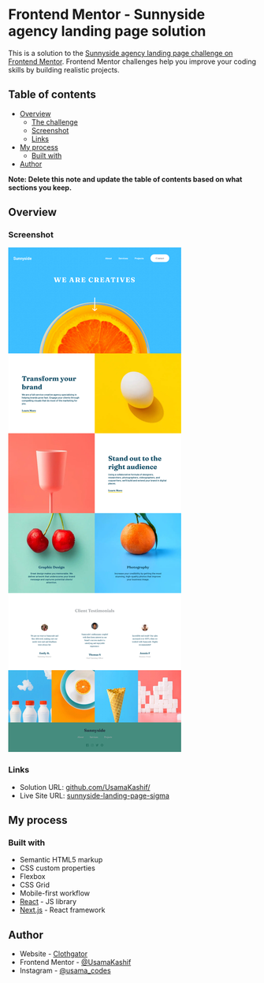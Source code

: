 # Frontend Mentor - Sunnyside agency landing page solution

This is a solution to the [Sunnyside agency landing page challenge on Frontend Mentor](https://www.frontendmentor.io/challenges/sunnyside-agency-landing-page-7yVs3B6ef). Frontend Mentor challenges help you improve your coding skills by building realistic projects.

## Table of contents

- [Overview](#overview)
  - [The challenge](#the-challenge)
  - [Screenshot](#screenshot)
  - [Links](#links)
- [My process](#my-process)
  - [Built with](#built-with)
- [Author](#author)

**Note: Delete this note and update the table of contents based on what sections you keep.**

## Overview

### Screenshot

![](./fullpage.png)



### Links

- Solution URL: [github.com/UsamaKashif/](https://github.com/UsamaKashif/Sunnyside-landing-page/)
- Live Site URL: [sunnyside-landing-page-sigma](https://sunnyside-landing-page-sigma.vercel.app/)

## My process

### Built with

- Semantic HTML5 markup
- CSS custom properties
- Flexbox
- CSS Grid
- Mobile-first workflow
- [React](https://reactjs.org/) - JS library
- [Next.js](https://nextjs.org/) - React framework

## Author

- Website - [Clothgator](https://clothgator.com/)
- Frontend Mentor - [@UsamaKashif](https://www.frontendmentor.io/profile/UsamaKashif)
- Instagram - [@usama_codes](https://www.instagram.com/usama_codes/)

